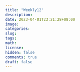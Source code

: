 ```yaml
---
title: "Weekly12"
description: 
date: 2023-04-01T23:21:28+08:00
image: 
categories:
slug:
tags:
math: 
license: 
hidden: false
comments: true
draft: false
---
```

